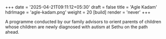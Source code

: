 +++
date = '2025-04-21T09:11:12+05:30'
draft = false
title = 'Agle Kadam'
hdrImage = 'agle-kadam.png'
weight = 20
[build]
    render = 'never'
+++

A programme conducted by our family advisors to orient parents of children whose children are newly diagnosed with autism at Sethu on the path ahead.
